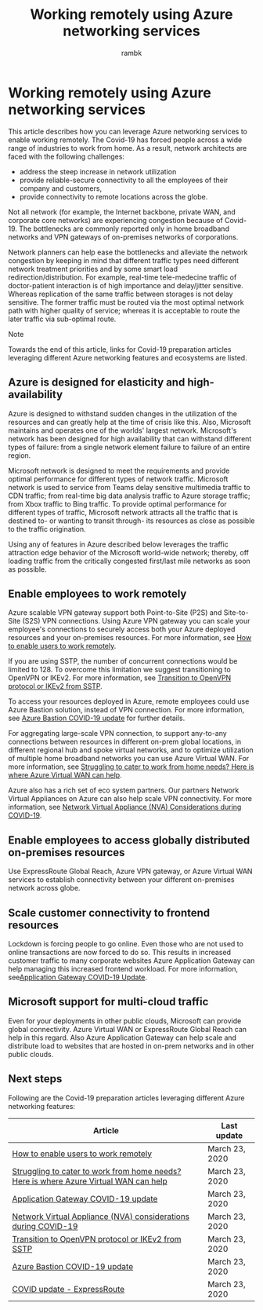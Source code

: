 ﻿---
title: 'Working remotely using Azure networking services'
description: This page describes how you can use Azure networking services that are available to enable working remotely and how to mitigate traffic issues resulting from increased number of people working from home due to the COVID-19 crisis.
services: networking
author: rambk

ms.service: virtual-network
ms.topic: article
ms.date: 03/23/2020
ms.author: kumud

---

# Working remotely using Azure networking services

This article describes how you can leverage Azure networking services to enable working remotely. The Covid-19 has forced people across a wide range of industries to work from home. As a result, network architects are faced with the following challenges:

- address the steep increase in network utilization
- provide reliable-secure connectivity to all the employees of their company and customers,
- provide connectivity to remote locations across the globe. 

Not all network (for example, the Internet backbone, private WAN, and corporate core networks) are experiencing congestion because of Covid-19. The bottlenecks are commonly reported only in home broadband networks and VPN gateways of on-premises networks of corporations.

Network planners can help ease the bottlenecks and alleviate the network congestion by keeping in mind that different traffic types need different network treatment priorities and by some smart load redirection/distribution. For example, real-time tele-medecine traffic of doctor-patient interaction is of high importance and delay/jitter sensitive. Whereas replication of the same traffic between storages is not delay sensitive. The former traffic must be routed via the most optimal network path with higher quality of service; whereas it is acceptable to route the later traffic via sub-optimal route.

>[!NOTE] 
>Towards the end of this article, links for Covid-19 preparation articles leveraging different Azure networking features and ecosystems are listed.
>

## Azure is designed for elasticity and high-availability

Azure is designed to withstand sudden changes in the utilization of the resources and can greatly help at the time of crisis like this. Also, Microsoft maintains and operates one of the worlds' largest network. Microsoft's network has been designed for high availability that can withstand different types of failure: from a single network element failure to failure of an entire region.

Microsoft network is designed to meet the requirements and provide optimal performance for different types of network traffic. Microsoft network is used to service from Teams delay sensitive multimedia traffic to CDN traffic; from real-time big data analysis traffic to Azure storage traffic; from Xbox traffic to Bing traffic. To provide optimal performance for different types of traffic, Microsoft network attracts all the traffic that is destined to- or wanting to transit through- its resources as close as possible to the traffic origination.

Using any of features in Azure described below leverages the traffic attraction edge behavior of the Microsoft world-wide network; thereby, off loading traffic from the critically congested first/last mile networks as soon as possible.

## Enable employees to work remotely

Azure scalable VPN gateway support both Point-to-Site (P2S) and Site-to-Site (S2S) VPN connections. Using Azure VPN gateway you can scale your employee's connections to securely access both your Azure deployed resources and your on-premises resources. For more information, see [How to enable users to work remotely](https://go.microsoft.com/fwlink/?linkid=2123770). 

If you are using SSTP, the number of concurrent connections would be limited to 128. To overcome this limitation we suggest transitioning to OpenVPN or IKEv2. For more information, see [Transition to OpenVPN protocol or IKEv2 from SSTP](https://go.microsoft.com/fwlink/?linkid=2124112).

To access your resources deployed in Azure, remote employees could use Azure Bastion solution, instead of VPN connection. For more information, see [Azure Bastion COVID-19 update](https://go.microsoft.com/fwlink/?linkid=2123939) for further details.

For aggregating large-scale VPN connection, to support any-to-any connections between resources in different on-prem global locations, in different regional hub and spoke virtual networks, and to optimize utilization of multiple home broadband networks you can use Azure Virtual WAN. For more information, see [Struggling to cater to work from home needs? Here is where Azure Virtual WAN can help](https://go.microsoft.com/fwlink/?linkid=2123769).

Azure also has a rich set of eco system partners. Our partners Network Virtual Appliances on Azure can also help scale VPN connectivity. For more information, see [Network Virtual Appliance (NVA) Considerations during COVID-19](https://go.microsoft.com/fwlink/?linkid=2123771).

## Enable employees to access globally distributed on-premises resources

Use ExpressRoute Global Reach, Azure VPN gateway, or Azure Virtual WAN services to establish connectivity between your different on-premises network across globe.

## Scale customer connectivity to frontend resources

Lockdown is forcing people to go online. Even those who are not used to online transactions are now forced to do so. This results in increased customer traffic to many corporate websites Azure Application Gateway can help managing this increased frontend workload. For more information, see[Application Gateway COVID-19 Update](https://go.microsoft.com/fwlink/?linkid=2123940).

## Microsoft support for multi-cloud traffic

Even for your deployments in other public clouds, Microsoft can provide global connectivity. Azure Virtual WAN or ExpressRoute Global Reach can help in this regard. Also Azure Application Gateway can help scale and distribute load to websites that are hosted in on-prem networks and in other public clouds.


## Next steps

Following are the Covid-19 preparation articles leveraging different Azure networking features:

| **Article** | **Last update** |
| --- | --- |
| [How to enable users to work remotely](https://go.microsoft.com/fwlink/?linkid=2123770) | March 23, 2020 |
| [Struggling to cater to work from home needs? Here is where Azure Virtual WAN can help](https://go.microsoft.com/fwlink/?linkid=2123769) | March 23, 2020 |
| [Application Gateway COVID-19 update](https://go.microsoft.com/fwlink/?linkid=2123940) | March 23, 2020 |
| [Network Virtual Appliance (NVA) considerations during COVID-19](https://go.microsoft.com/fwlink/?linkid=2123771)| March 23, 2020 |
| [Transition to OpenVPN protocol or IKEv2 from SSTP](https://go.microsoft.com/fwlink/?linkid=2124112) | March 23, 2020 |
| [Azure Bastion COVID-19 update](https://go.microsoft.com/fwlink/?linkid=2123939) | March 23, 2020 |
| [COVID update - ExpressRoute](https://go.microsoft.com/fwlink/?linkid=2123768) | March 23, 2020 |
